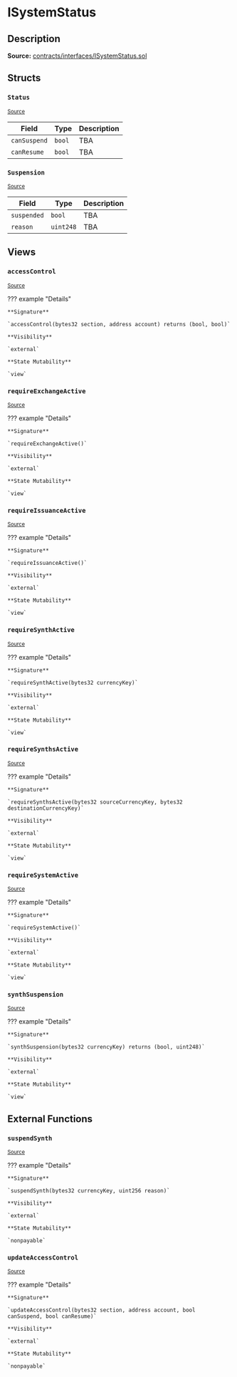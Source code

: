 # ISystemStatus

## Description

**Source:** [contracts/interfaces/ISystemStatus.sol](https://github.com/Synthetixio/synthetix/tree/v2.29.0-alpha/contracts/interfaces/ISystemStatus.sol)

## Structs

### `Status`

<sub>[Source](https://github.com/Synthetixio/synthetix/tree/v2.29.0-alpha/contracts/interfaces/ISystemStatus.sol#L5)</sub>

| Field        | Type   | Description |
| ------------ | ------ | ----------- |
| `canSuspend` | `bool` | TBA         |
| `canResume`  | `bool` | TBA         |

### `Suspension`

<sub>[Source](https://github.com/Synthetixio/synthetix/tree/v2.29.0-alpha/contracts/interfaces/ISystemStatus.sol#L10)</sub>

| Field       | Type      | Description |
| ----------- | --------- | ----------- |
| `suspended` | `bool`    | TBA         |
| `reason`    | `uint248` | TBA         |

## Views

### `accessControl`

<sub>[Source](https://github.com/Synthetixio/synthetix/tree/v2.29.0-alpha/contracts/interfaces/ISystemStatus.sol#L18)</sub>

??? example "Details"

    **Signature**

    `accessControl(bytes32 section, address account) returns (bool, bool)`

    **Visibility**

    `external`

    **State Mutability**

    `view`

### `requireExchangeActive`

<sub>[Source](https://github.com/Synthetixio/synthetix/tree/v2.29.0-alpha/contracts/interfaces/ISystemStatus.sol#L24)</sub>

??? example "Details"

    **Signature**

    `requireExchangeActive()`

    **Visibility**

    `external`

    **State Mutability**

    `view`

### `requireIssuanceActive`

<sub>[Source](https://github.com/Synthetixio/synthetix/tree/v2.29.0-alpha/contracts/interfaces/ISystemStatus.sol#L22)</sub>

??? example "Details"

    **Signature**

    `requireIssuanceActive()`

    **Visibility**

    `external`

    **State Mutability**

    `view`

### `requireSynthActive`

<sub>[Source](https://github.com/Synthetixio/synthetix/tree/v2.29.0-alpha/contracts/interfaces/ISystemStatus.sol#L26)</sub>

??? example "Details"

    **Signature**

    `requireSynthActive(bytes32 currencyKey)`

    **Visibility**

    `external`

    **State Mutability**

    `view`

### `requireSynthsActive`

<sub>[Source](https://github.com/Synthetixio/synthetix/tree/v2.29.0-alpha/contracts/interfaces/ISystemStatus.sol#L28)</sub>

??? example "Details"

    **Signature**

    `requireSynthsActive(bytes32 sourceCurrencyKey, bytes32 destinationCurrencyKey)`

    **Visibility**

    `external`

    **State Mutability**

    `view`

### `requireSystemActive`

<sub>[Source](https://github.com/Synthetixio/synthetix/tree/v2.29.0-alpha/contracts/interfaces/ISystemStatus.sol#L20)</sub>

??? example "Details"

    **Signature**

    `requireSystemActive()`

    **Visibility**

    `external`

    **State Mutability**

    `view`

### `synthSuspension`

<sub>[Source](https://github.com/Synthetixio/synthetix/tree/v2.29.0-alpha/contracts/interfaces/ISystemStatus.sol#L30)</sub>

??? example "Details"

    **Signature**

    `synthSuspension(bytes32 currencyKey) returns (bool, uint248)`

    **Visibility**

    `external`

    **State Mutability**

    `view`

## External Functions

### `suspendSynth`

<sub>[Source](https://github.com/Synthetixio/synthetix/tree/v2.29.0-alpha/contracts/interfaces/ISystemStatus.sol#L33)</sub>

??? example "Details"

    **Signature**

    `suspendSynth(bytes32 currencyKey, uint256 reason)`

    **Visibility**

    `external`

    **State Mutability**

    `nonpayable`

### `updateAccessControl`

<sub>[Source](https://github.com/Synthetixio/synthetix/tree/v2.29.0-alpha/contracts/interfaces/ISystemStatus.sol#L35)</sub>

??? example "Details"

    **Signature**

    `updateAccessControl(bytes32 section, address account, bool canSuspend, bool canResume)`

    **Visibility**

    `external`

    **State Mutability**

    `nonpayable`
